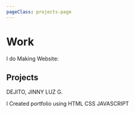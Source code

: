 ```yaml
---
pageClass: projects-page
---
```


# Work

  I do Making Website:

## Projects

<ProjectCard image="/projects/1.png">

 DEJITO, JINNY LUZ G.
  
  I Created portfolio using HTML CSS JAVASCRIPT

</ProjectCard>


<style lang="stylus">

.projects-page
  background-color #fafbfc

</style>